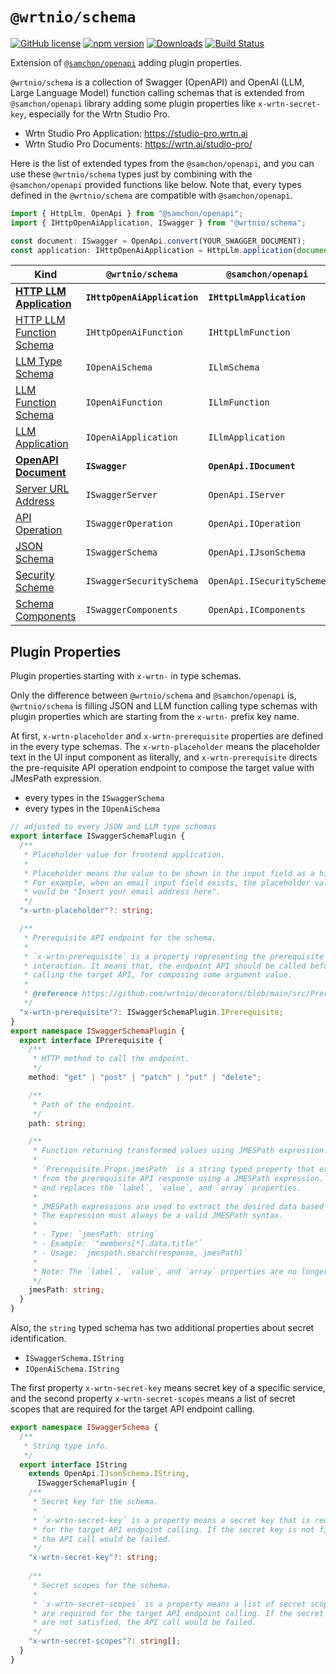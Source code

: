 # `@wrtnio/schema`
[![GitHub license](https://img.shields.io/badge/license-MIT-blue.svg)](https://github.com/wrtnio/schema/blob/master/LICENSE)
[![npm version](https://img.shields.io/npm/v/@wrtnio/schema.svg)](https://www.npmjs.com/package/@wrtnio/schema)
[![Downloads](https://img.shields.io/npm/dm/@wrtnio/schema.svg)](https://www.npmjs.com/package/@wrtnio/schema)
[![Build Status](https://github.com/wrtnio/schema/workflows/build/badge.svg)](https://github.com/wrtnio/schema/actions?query=workflow%3Abuild)

Extension of [`@samchon/openapi`](https://github.com/samchon/openapi) adding plugin properties.

`@wrtnio/schema` is a collection of Swagger (OpenAPI) and OpenAI (LLM, Large Language Model) function calling schemas that is extended from `@samchon/openapi` library adding some plugin properties like `x-wrtn-secret-key`, especially for the Wrtn Studio Pro.

  - Wrtn Studio Pro Application: https://studio-pro.wrtn.ai
  - Wrtn Studio Pro Documents: https://wrtn.ai/studio-pro/

Here is the list of extended types from the `@samchon/openapi`, and you can use these `@wrtnio/schema` types just by combining with the `@samchon/openapi` provided functions like below. Note that, every types defined in the `@wrtnio/schema` are compatible with `@samchon/openapi`.

```typescript
import { HttpLlm, OpenApi } from "@samchon/openapi";
import { IHttpOpenAiApplication, ISwagger } from "@wrtnio/schema";

const document: ISwagger = OpenApi.convert(YOUR_SWAGGER_DOCUMENT);
const application: IHttpOpenAiApplication = HttpLlm.application(document);
```

Kind                                                                                       | `@wrtnio/schema`             | `@samchon/openapi`
-------------------------------------------------------------------------------------------|------------------------------|---------------------------
[**HTTP LLM Application**](https://wrtn.ai/studio-pro/tech-specs/meta/schema/#application) | **`IHttpOpenAiApplication`** | **`IHttpLlmApplication`**
[HTTP LLM Function Schema](https://wrtn.ai/studio-pro/tech-specs/meta/schema/#function)    | `IHttpOpenAiFunction`        | `IHttpLlmFunction`
[LLM Type Schema](https://wrtn.ai/studio-pro/tech-specs/meta/schema/#schema)               | `IOpenAiSchema`              | `ILlmSchema`
[LLM Function Schema](https://typia.io/docs/llm/application/)                              | `IOpenAiFunction`            | `ILlmFunction`
[LLM Application](https://typia.io/docs/llm/application/)                                  | `IOpenAiApplication`         | `ILlmApplication`
[**OpenAPI Document**](https://wrtn.ai/studio-pro/tech-specs/openapi/document/#document)   | **`ISwagger`**               | **`OpenApi.IDocument`**
[Server URL Address](https://wrtn.ai/studio-pro/tech-specs/openapi/document/#server)       | `ISwaggerServer`             | `OpenApi.IServer`
[API Operation](https://wrtn.ai/studio-pro/tech-specs/openapi/document/#operation)         | `ISwaggerOperation`          | `OpenApi.IOperation`
[JSON Schema](https://wrtn.ai/studio-pro/tech-specs/openapi/json/)                         | `ISwaggerSchema`             | `OpenApi.IJsonSchema`
[Security Scheme](https://wrtn.ai/studio-pro/tech-specs/openapi/document/#security-scheme) | `ISwaggerSecuritySchema`     | `OpenApi.ISecurityScheme`
[Schema Components](https://wrtn.ai/studio-pro/tech-specs/openapi/json/#components)        | `ISwaggerComponents`         | `OpenApi.IComponents`




## Plugin Properties
Plugin properties starting with `x-wrtn-` in type schemas. 

Only the difference between `@wrtnio/schema` and `@samchon/openapi` is, `@wrtnio/schema` is filling JSON and LLM function calling type schemas with plugin properties which are starting from the `x-wrtn-` prefix key name. 

At first, `x-wrtn-placeholder` and `x-wrtn-prerequisite` properties are defined in the every type schemas. The `x-wrtn-placeholder` means the placeholder text in the UI input component as literally, and `x-wrtn-prerequisite` directs the pre-requisite API operation endpoint to compose the target value with JMesPath expression.

  - every types in the `ISwaggerSchema`
  - every types in the `IOpenAiSchema`

```typescript
// adjusted to every JSON and LLM type schemas
export interface ISwaggerSchemaPlugin {
  /**
   * Placeholder value for frontend application.
   *
   * Placeholder means the value to be shown in the input field as a hint.
   * For example, when an email input field exists, the placeholder value
   * would be "Insert your email address here".
   */
  "x-wrtn-placeholder"?: string;

  /**
   * Prerequisite API endpoint for the schema.
   *
   * `x-wrtn-prerequisite` is a property representing the prerequisite API
   * interaction. It means that, the endpoint API should be called before
   * calling the target API, for composing some argument value.
   *
   * @reference https://github.com/wrtnio/decorators/blob/main/src/Prerequisite.ts
   */
  "x-wrtn-prerequisite"?: ISwaggerSchemaPlugin.IPrerequisite;
}
export namespace ISwaggerSchemaPlugin {
  export interface IPrerequisite {
    /**
     * HTTP method to call the endpoint.
     */
    method: "get" | "post" | "patch" | "put" | "delete";

    /**
     * Path of the endpoint.
     */
    path: string;

    /**
     * Function returning transformed values using JMESPath expression.
     *
     * `Prerequisite.Props.jmesPath` is a string typed property that extracts desired values
     * from the prerequisite API response using a JMESPath expression. This property simplifies
     * and replaces the `label`, `value`, and `array` properties.
     *
     * JMESPath expressions are used to extract the desired data based on the API response.
     * The expression must always be a valid JMESPath syntax.
     *
     * - Type: `jmesPath: string`
     * - Example: `"members[*].data.title"`
     * - Usage: `jmespath.search(response, jmesPath)`
     *
     * Note: The `label`, `value`, and `array` properties are no longer in use.
     */
    jmesPath: string;
  }
}
```

Also, the `string` typed schema has two additional properties about secret identification.

  - `ISwaggerSchema.IString`
  - `IOpenAiSchema.IString`

The first property `x-wrtn-secret-key` means secret key of a specific service, and the second property `x-wrtn-secret-scopes` means a list of secret scopes that are required for the target API endpoint calling.

```typescript
export namespace ISwaggerSchema {
  /**
   * String type info.
   */
  export interface IString
    extends OpenApi.IJsonSchema.IString,
      ISwaggerSchemaPlugin {
    /**
     * Secret key for the schema.
     *
     * `x-wrtn-secret-key` is a property means a secret key that is required
     * for the target API endpoint calling. If the secret key is not filled,
     * the API call would be failed.
     */
    "x-wrtn-secret-key"?: string;
 
    /**
     * Secret scopes for the schema.
     *
     * `x-wrtn-secret-scopes` is a property means a list of secret scopes that
     * are required for the target API endpoint calling. If the secret scopes
     * are not satisfied, the API call would be failed.
     */
    "x-wrtn-secret-scopes"?: string[];
  }
}
```